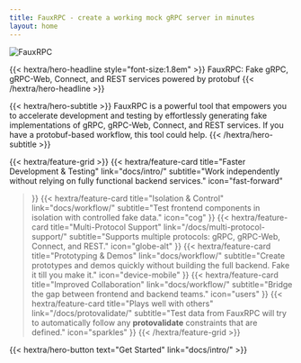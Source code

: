 ```yaml
---
title: FauxRPC - create a working mock gRPC server in minutes
layout: home
---
```

![FauxRPC](</logo-wide.jpg>)

{{< hextra/hero-headline style="font-size:1.8em" >}}
FauxRPC: Fake gRPC, gRPC-Web, Connect, and REST services powered by protobuf
{{< /hextra/hero-headline >}}

{{< hextra/hero-subtitle >}}
FauxRPC is a powerful tool that empowers you to accelerate development and testing by effortlessly generating fake implementations of gRPC, gRPC-Web, Connect, and REST services. If you have a protobuf-based workflow, this tool could help.
{{< /hextra/hero-subtitle >}}

{{< hextra/feature-grid >}}
  {{< hextra/feature-card
    title="Faster Development & Testing"
    link="docs/intro/"
    subtitle="Work independently without relying on fully functional backend services."
    icon="fast-forward"
  >}}
  {{< hextra/feature-card
    title="Isolation & Control"
    link="docs/workflow/"
    subtitle="Test frontend components in isolation with controlled fake data."
    icon="cog"
  >}}
  {{< hextra/feature-card
    title="Multi-Protocol Support"
    link="/docs/multi-protocol-support/"
    subtitle="Supports multiple protocols: gRPC, gRPC-Web, Connect, and REST."
    icon="globe-alt"
  >}}
  {{< hextra/feature-card
    title="Prototyping & Demos"
    link="docs/workflow/"
    subtitle="Create prototypes and demos quickly without building the full backend. Fake it till you make it."
    icon="device-mobile"
  >}}
  {{< hextra/feature-card
    title="Improved Collaboration"
    link="docs/workflow/"
    subtitle="Bridge the gap between frontend and backend teams."
    icon="users"
  >}}
  {{< hextra/feature-card
    title="Plays well with others"
    link="/docs/protovalidate/"
    subtitle="Test data from FauxRPC will try to automatically follow any **protovalidate** constraints that are defined."
    icon="sparkles"
  >}}
{{< /hextra/feature-grid >}}

{{< hextra/hero-button text="Get Started" link="docs/intro/" >}}
